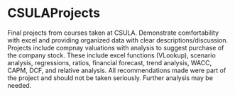# CSULAProjects
Final projects from courses taken at CSULA. 
Demonstrate comfortability with excel and providing organized data with clear descriptions/discussion. 
Projects include compnay valuations with analysis to suggest purchase of the company stock. 
These include excel functions (VLookup), scenario analysis, regressions, ratios, financial forecast, trend analysis, WACC, CAPM, DCF, and relative analysis.
All recommendations made were part of the project and should not be taken seriously. Further analysis may be needed. 
